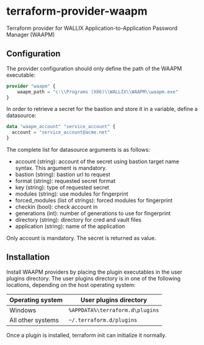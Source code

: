 # terraform-provider-waapm
Terraform provider for WALLIX Application-to-Application Password Manager (WAAPM)

## Configuration

The provider configuration should only define the path of the WAAPM executable:

```terraform
provider "waapm" {
	waapm_path = "c:\\Programs (X86)\\WALLIX\\WAAPM\\waapm.exe"
}
```

In order to retrieve a secret for the bastion and store it in a variable, define a datasource:

```terraform
data "waapm_account" "service_account" {
  account = "service_account@acme.net"
}
```
The complete list for datasource arguments is as follows:
* account (string): account of the secret using bastion target name syntax. This argument is mandatory.
* bastion (string): bastion url to request
* format (string): requested secret format
* key (string): type of requested secret
* modules (string): use modules for fingerprint
* forced_modules (list of strings): forced modules for fingerprint
* checkin (bool): check account in
* generations (int): number of generations to use for fingerprint
* directory (string): directory for cred and vault files
* application (string): name of the application

Only account is mandatory. The secret is returned as value.

## Installation

Install WAAPM providers by placing the plugin executables in the user plugins directory.
The user plugins directory is in one of the following locations, depending on the host operating system:

| Operating system  | User plugins directory          |
|-------------------|---------------------------------|
|   Windows         | `%APPDATA%\terraform.d\plugins` |
| All other systems | `~/.terraform.d/plugins`        |

Once a plugin is installed, terraform init can initialize it normally.
